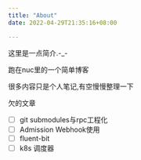 ```yaml
---
title: "About"
date: 2022-04-29T21:35:16+08:00

---
```


这里是一点简介.-_-

跑在nuc里的一个简单博客

很多内容只是个人笔记,有空慢慢整理一下

欠的文章

- [ ] git submodules与rpc工程化
- [ ] Admission Webhook使用
- [ ] fluent-bit
- [ ] k8s 调度器
